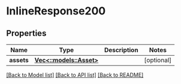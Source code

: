# InlineResponse200

## Properties
Name | Type | Description | Notes
------------ | ------------- | ------------- | -------------
**assets** | [**Vec<::models::Asset>**](Asset.md) |  | [optional] 

[[Back to Model list]](../README.md#documentation-for-models) [[Back to API list]](../README.md#documentation-for-api-endpoints) [[Back to README]](../README.md)


